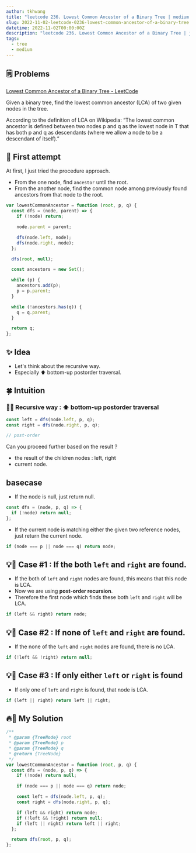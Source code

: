 ```yaml
---
author: tkhwang
title: "leetcode 236. Lowest Common Ancestor of a Binary Tree | medium | tree"
slug: 2022-11-02-leetcode-0236-lowest-common-ancestor-of-a-binary-tree
datetime: 2022-11-02T00:00:00Z
description: "leetcode 236. Lowest Common Ancestor of a Binary Tree | javascript | medium | tree"
tags:
  - tree
  - medium
---
```


## 🗒️ Problems

[Lowest Common Ancestor of a Binary Tree - LeetCode](https://leetcode.com/problems/lowest-common-ancestor-of-a-binary-tree/)

Given a binary tree, find the lowest common ancestor (LCA) of two given nodes in the tree.

According to the definition of LCA on Wikipedia: “The lowest common ancestor is defined between two nodes p and q as the lowest node in T that has both p and q as descendants (where we allow a node to be a descendant of itself).”

## 🤔 First attempt

At first, I just tried the procedure approach.

- From the one node, find `ancestor` until the root.
- From the another node, find the common node among previously found ancestors from that node to the root.

```javascript
var lowestCommonAncestor = function (root, p, q) {
  const dfs = (node, parent) => {
    if (!node) return;

    node.parent = parent;

    dfs(node.left, node);
    dfs(node.right, node);
  };

  dfs(root, null);

  const ancestors = new Set();

  while (p) {
    ancestors.add(p);
    p = p.parent;
  }

  while (!ancestors.has(q)) {
    q = q.parent;
  }

  return q;
};
```

## ✨ Idea

- Let's think about the recursive way.
- Especially ⬆️ bottom-up postorder traversal.

## 🍀 Intuition

### 🌲💡 Recursive way : ⬆️ bottom-up postorder traversal

```javascript
const left = dfs(node.left, p, q);
const right = dfs(node.right, p, q);

// post-order
```

Can you proceed further based on the result ?

- the result of the children nodes : left, right
- current node.

## basecase

- If the node is null, just return null.

```javascript
const dfs = (node, p, q) => {
  if (!node) return null;
};
```

- If the current node is matching either the given two reference nodes, just return the current node.

```javascript
if (node === p || node === q) return node;
```

## 💡🌲 Case #1 : If the both `left` and `right` are found.

- If the both of `left` and `right` nodes are found, this means that this node is LCA.
- Now we are using **post-order recursion**.
- Therefore the first node which finds these both `left` and `right` will be LCA.

```javascript
if (left && right) return node;
```

## 💡🌲 Case #2 : If none of `left` and `right` are found.

- If the none of the `left` and `right` nodes are found, there is no LCA.

```javascript
if (!left && !right) return null;
```

## 💡🌲 Case #3 : If only either `left` or `right` is found

- If only one of `left` and `right` is found, that node is LCA.

```javascript
if (left || right) return left || right;
```

## 🔥🌲 My Solution

```javascript
/**
 * @param {TreeNode} root
 * @param {TreeNode} p
 * @param {TreeNode} q
 * @return {TreeNode}
 */
var lowestCommonAncestor = function (root, p, q) {
  const dfs = (node, p, q) => {
    if (!node) return null;

    if (node === p || node === q) return node;

    const left = dfs(node.left, p, q);
    const right = dfs(node.right, p, q);

    if (left && right) return node;
    if (!left && !right) return null;
    if (left || right) return left || right;
  };

  return dfs(root, p, q);
};
```
